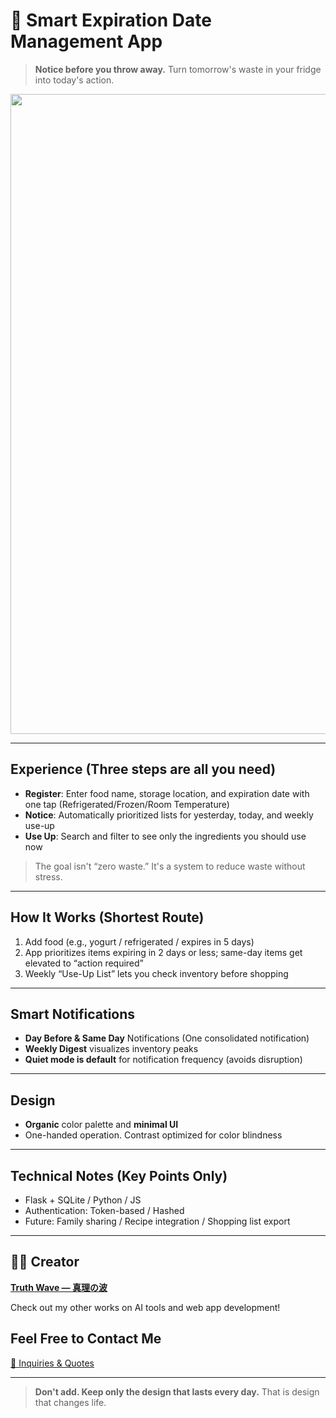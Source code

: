 # 🥦 Smart Expiration Date Management App

> **Notice before you throw away.**
> Turn tomorrow's waste in your fridge into today's action.

<p align="center">
<img width="1536" height="1024" alt="賞味期限スマート管理アプリ" src="https://github.com/user-attachments/assets/f6fad2da-9f8a-4aaa-8c32-0a614b13700b" />

</p>

---

## Experience (Three steps are all you need)

- **Register**: Enter food name, storage location, and expiration date with one tap (Refrigerated/Frozen/Room Temperature)
- **Notice**: Automatically prioritized lists for yesterday, today, and weekly use-up
- **Use Up**: Search and filter to see only the ingredients you should use now
> The goal isn't “zero waste.” It's a system to reduce waste without stress.

---

## How It Works (Shortest Route)

1. Add food (e.g., yogurt / refrigerated / expires in 5 days)<br>
2. App prioritizes items expiring in 2 days or less; same-day items get elevated to “action required”<br>
3. Weekly “Use-Up List” lets you check inventory before shopping

---

## Smart Notifications

- **Day Before & Same Day** Notifications (One consolidated notification)
- **Weekly Digest** visualizes inventory peaks
- **Quiet mode is default** for notification frequency (avoids disruption)

---

## Design

- **Organic** color palette and **minimal UI**
- One-handed operation. Contrast optimized for color blindness

---

## Technical Notes (Key Points Only)

- Flask + SQLite / Python / JS
- Authentication: Token-based / Hashed
- Future: Family sharing / Recipe integration / Shopping list export

---

## 🧑‍💻 Creator

**[Truth Wave ― 真理の波](https://github.com/truthwave)**  

Check out my other works on AI tools and web app development!

## Feel Free to Contact Me
[📩 Inquiries & Quotes](mailto:realmadrid71214591@gmail.com)

---

> **Don't add. Keep only the design that lasts every day.**
> That is design that changes life.

